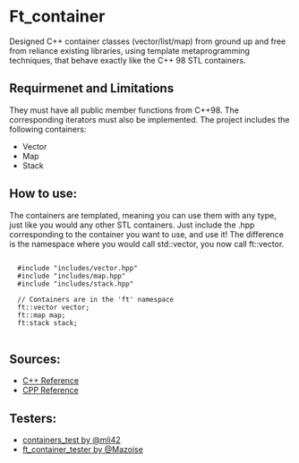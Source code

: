 # Ft_container
Designed C++ container classes (vector/list/map) from ground up and free from reliance existing libraries, 
using template metaprogramming techniques, that behave exactly like the C++ 98 STL containers.

## Requirmenet and Limitations
They must have all public member functions from C++98. The corresponding iterators must also be implemented.
The project includes the following containers:
  - Vector
  - Map
  - Stack

## How to use:
The containers are templated, meaning you can use them with any type, just like you would any other STL containers. 
Just include the .hpp corresponding to the container you want to use, and use it! The difference is the namespace
where you would call std::vector<T>, you now call ft::vector<T>.
<pre>
<code>
  #include "includes/vector.hpp"
  #include "includes/map.hpp"
  #include "includes/stack.hpp"
  
  // Containers are in the 'ft' namespace
  ft::vector<int> vector;
  ft::map<int, std::string> map;
  ft:stack<int> stack;
</code>
</pre>

## Sources:
  - [C++ Reference](https://cplusplus.com/reference/stl/)
  - [CPP Reference](https://en.cppreference.com/w/)
    
## Testers:
  - [containers_test by @mli42](https://github.com/mli42/containers_test)
  - [ft_container_tester by @Mazoise](https://github.com/Mazoise/42TESTERS-CONTAINERS)

